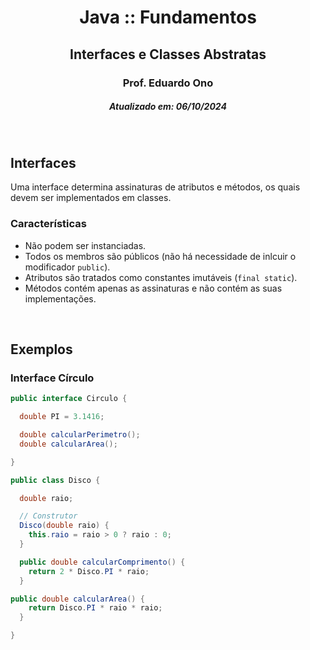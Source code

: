 <h1 align="center">Java :: Fundamentos</h1>
<h2 align="center">Interfaces e Classes Abstratas</h2>
<h3 align="center">Prof. Eduardo Ono</h3>
<h5 align="center">Atualizado em: 06/10/2024</h5>

&nbsp;

## Interfaces

Uma interface determina assinaturas de atributos e métodos, os quais devem ser implementados em classes.

### Características

* Não podem ser instanciadas.
* Todos os membros são públicos (não há necessidade de inlcuir o modificador `public`).
* Atributos são tratados como constantes imutáveis (`final static`).
* Métodos contém apenas as assinaturas e não contém as suas implementações.

&nbsp;

## Exemplos

### Interface Círculo

```Java
public interface Circulo {

  double PI = 3.1416;

  double calcularPerimetro();
  double calcularArea();

}
```

```java
public class Disco {

  double raio;

  // Construtor
  Disco(double raio) {
    this.raio = raio > 0 ? raio : 0;
  }

  public double calcularComprimento() {
    return 2 * Disco.PI * raio;
  }

public double calcularArea() {
    return Disco.PI * raio * raio;
  }

}
```

&nbsp;
